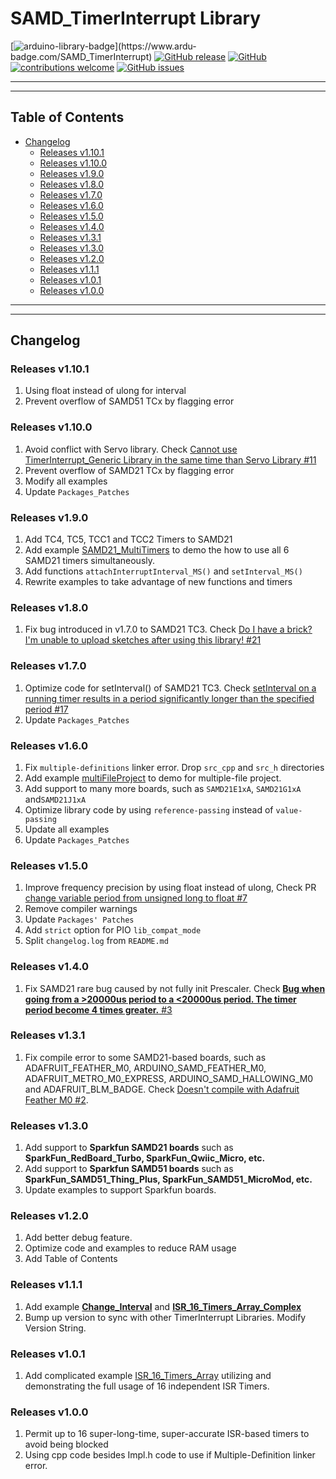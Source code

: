 # SAMD_TimerInterrupt Library

[![arduino-library-badge](https://www.ardu-badge.com/badge/SAMD_TimerInterrupt.svg?)](https://www.ardu-badge.com/SAMD_TimerInterrupt)
[![GitHub release](https://img.shields.io/github/release/khoih-prog/SAMD_TimerInterrupt.svg)](https://github.com/khoih-prog/SAMD_TimerInterrupt/releases)
[![GitHub](https://img.shields.io/github/license/mashape/apistatus.svg)](https://github.com/khoih-prog/SAMD_TimerInterrupt/blob/master/LICENSE)
[![contributions welcome](https://img.shields.io/badge/contributions-welcome-brightgreen.svg?style=flat)](#Contributing)
[![GitHub issues](https://img.shields.io/github/issues/khoih-prog/SAMD_TimerInterrupt.svg)](http://github.com/khoih-prog/SAMD_TimerInterrupt/issues)

---
---

## Table of Contents

* [Changelog](#changelog)
  * [Releases v1.10.1](#releases-v1101)
  * [Releases v1.10.0](#releases-v1100)
  * [Releases v1.9.0](#releases-v190)
  * [Releases v1.8.0](#releases-v180)
  * [Releases v1.7.0](#releases-v170)
  * [Releases v1.6.0](#releases-v160)
  * [Releases v1.5.0](#releases-v150)
  * [Releases v1.4.0](#releases-v140)
  * [Releases v1.3.1](#releases-v131)
  * [Releases v1.3.0](#releases-v130)
  * [Releases v1.2.0](#releases-v120)
  * [Releases v1.1.1](#releases-v111)
  * [Releases v1.0.1](#releases-v101)
  * [Releases v1.0.0](#releases-v100)


---
---

## Changelog

### Releases v1.10.1

1. Using float instead of ulong for interval
2. Prevent overflow of SAMD51 TCx by flagging error

### Releases v1.10.0

1. Avoid conflict with Servo library. Check [Cannot use TimerInterrupt_Generic Library in the same time than Servo Library #11](https://github.com/khoih-prog/TimerInterrupt_Generic/discussions/11)
2. Prevent overflow of SAMD21 TCx by flagging error
3. Modify all examples
4. Update `Packages_Patches`

### Releases v1.9.0

1. Add TC4, TC5, TCC1 and TCC2 Timers to SAMD21
2. Add example [SAMD21_MultiTimers](examples/SAMD21_MultiTimers) to demo the how to use all 6 SAMD21 timers simultaneously.
3. Add functions `attachInterruptInterval_MS()` and `setInterval_MS()`
4. Rewrite examples to take advantage of new functions and timers

### Releases v1.8.0

1. Fix bug introduced in v1.7.0 to SAMD21 TC3. Check [Do I have a brick? I'm unable to upload sketches after using this library! #21](https://github.com/khoih-prog/SAMD_TimerInterrupt/discussions/21)

### Releases v1.7.0

1. Optimize code for setInterval() of SAMD21 TC3. Check [setInterval on a running timer results in a period significantly longer than the specified period #17](https://github.com/khoih-prog/SAMD_TimerInterrupt/issues/17)
2. Update `Packages_Patches`

### Releases v1.6.0

1. Fix `multiple-definitions` linker error. Drop `src_cpp` and `src_h` directories
2. Add example [multiFileProject](examples/multiFileProject) to demo for multiple-file project.
3. Add support to many more boards, such as `SAMD21E1xA`, `SAMD21G1xA` and`SAMD21J1xA`
4. Optimize library code by using `reference-passing` instead of `value-passing`
5. Update all examples
6. Update `Packages_Patches`

### Releases v1.5.0

1. Improve frequency precision by using float instead of ulong, Check PR [change variable period from unsigned long to float #7](https://github.com/khoih-prog/SAMD_TimerInterrupt/pull/7)
2. Remove compiler warnings
3. Update `Packages' Patches`
4. Add `strict` option for PIO `lib_compat_mode`
5. Split `changelog.log` from `README.md`

### Releases v1.4.0

1. Fix SAMD21 rare bug caused by not fully init Prescaler. Check [**Bug when going from a >20000us period to a <20000us period. The timer period become 4 times greater.** #3](https://github.com/khoih-prog/SAMD_TimerInterrupt/issues/3)


### Releases v1.3.1

1. Fix compile error to some SAMD21-based boards, such as ADAFRUIT_FEATHER_M0, ARDUINO_SAMD_FEATHER_M0, ADAFRUIT_METRO_M0_EXPRESS, ARDUINO_SAMD_HALLOWING_M0 and ADAFRUIT_BLM_BADGE. Check [Doesn't compile with Adafruit Feather M0 #2](https://github.com/khoih-prog/SAMD_TimerInterrupt/issues/2).


### Releases v1.3.0

1. Add support to **Sparkfun SAMD21 boards** such as **SparkFun_RedBoard_Turbo, SparkFun_Qwiic_Micro, etc.**
2. Add support to **Sparkfun SAMD51 boards** such as **SparkFun_SAMD51_Thing_Plus, SparkFun_SAMD51_MicroMod, etc.**
3. Update examples to support Sparkfun boards.

### Releases v1.2.0

1. Add better debug feature.
2. Optimize code and examples to reduce RAM usage
3. Add Table of Contents

### Releases v1.1.1

1. Add example [**Change_Interval**](examples/Change_Interval) and [**ISR_16_Timers_Array_Complex**](examples/ISR_16_Timers_Array_Complex)
2. Bump up version to sync with other TimerInterrupt Libraries. Modify Version String.

### Releases v1.0.1

1. Add complicated example [ISR_16_Timers_Array](examples/ISR_16_Timers_Array) utilizing and demonstrating the full usage of 16 independent ISR Timers.

### Releases v1.0.0

1. Permit up to 16 super-long-time, super-accurate ISR-based timers to avoid being blocked
2. Using cpp code besides Impl.h code to use if Multiple-Definition linker error.


